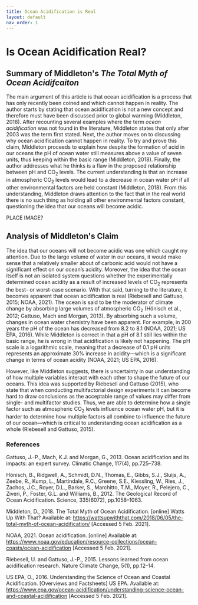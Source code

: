 ```yaml
---
title: Ocean Acidification is Real
layout: default
nav_order: 1
---
```


# Is Ocean Acidification Real?

## Summary of Middleton's *The Total Myth of Ocean Acidifcaiton* 
The main argument of this article is that ocean acidification is a process that has only recently been coined and which cannot happen in reality. The author starts by stating that ocean acidification is not a new concept and therefore must have been discussed prior to global warming (Middleton, 2018). After recounting several examples where the term *ocean acidification* was not found in the literature, Middleton states that only after 2003 was the term first stated. Next, the author moves on to discussing why ocean acidification cannot happen in reality. To try and prove this claim, Middleton proceeds to explain how despite the formation of acid in our oceans the pH of ocean water still measures above a value of seven units, thus keeping within the basic range (Middleton, 2018). Finally, the author addresses what he thinks is a flaw in the proposed relationship between pH and CO<sub>2</sub> levels. The current understanding is that an increase in atmospheric CO<sub>2</sub> levels would lead to a decrease in ocean water pH if all other environmental factors are held constant (Middleton, 2018). From this understanding, Middleton draws attention to the fact that in the real world there is no such thing as holding all other environmental factors constant, questioning the idea that our oceans will become acidic. 

PLACE IMAGE?

## Analysis of Middleton's Claim
The idea that our oceans will not become acidic was one which caught my attention. Due to the large volume of water in our oceans, it would make sense that a relatively smaller about of carbonic acid would not have a significant effect on our ocean’s acidity. Moreover, the idea that the ocean itself is not an isolated system questions whether the experimentally determined ocean acidity as a result of increased levels of CO<sub>2</sub> represents the best- or worst-case scenario. With that said, turning to the literature, it becomes apparent that ocean acidification is real (Riebesell and Gattuso, 2015; NOAA, 2021). The ocean is said to be the moderator of climate change by absorbing large volumes of atmospheric CO<sub>2</sub> (Hönisch et al., 2012; Gattuso, Mach and Morgan, 2013). By absorbing such a volume, changes in ocean water chemistry have been apparent. For example, in 200 years the pH of the ocean has decreased from 8.2 to 8.1 (NOAA, 2021; US EPA, 2016). While Middleton is correct in that a pH of 8.1 still lies within the basic range, he is wrong in that acidification is likely not happening. The pH scale is a logarithmic scale, meaning that a decrease of 0.1 pH units represents an approximate 30% increase in acidity—which is a significant change in terms of ocean acidity (NOAA, 2021; US EPA, 2016). 

However, like Middleton suggests, there is uncertainty in our understanding of how multiple variables interact with each other to shape the future of our oceans. This idea was supported by Riebesell and Gattuso (2015), who state that when conducting multifactorial design experiments it can become hard to draw conclusions as the acceptable range of values may differ from single- and multifactor studies. Thus, we are able to determine how a single factor such as atmospheric CO<sub>2</sub> levels influence ocean water pH, but it is harder to determine how multiple factors all combine to influence the future of our ocean—which is critical to understanding ocean acidification as a whole (Riebesell and Gattuso, 2015). 

### References 
Gattuso, J.-P., Mach, K.J. and Morgan, G., 2013. Ocean acidification and its impacts: an expert survey. Climatic Change, 117(4), pp.725–738.

Hönisch, B., Ridgwell, A., Schmidt, D.N., Thomas, E., Gibbs, S.J., Sluijs, A., Zeebe, R., Kump, L., Martindale, R.C., Greene, S.E., Kiessling, W., Ries, J., Zachos, J.C., Royer, D.L., Barker, S., Marchitto, T.M., Moyer, R., Pelejero, C., Ziveri, P., Foster, G.L. and Williams, B., 2012. The Geological Record of Ocean Acidification. Science, 335(6072), pp.1058–1063.

Middleton, D., 2018. The Total Myth of Ocean Acidification. [online] Watts Up With That? Available at: <https://wattsupwiththat.com/2018/06/05/the-total-myth-of-ocean-acidification/> [Accessed 5 Feb. 2021].

NOAA, 2021. Ocean acidification. [online] Available at: <https://www.noaa.gov/education/resource-collections/ocean-coasts/ocean-acidification> [Accessed 5 Feb. 2021].

Riebesell, U. and Gattuso, J.-P., 2015. Lessons learned from ocean acidification research. Nature Climate Change, 5(1), pp.12–14.

US EPA, O., 2016. Understanding the Science of Ocean and Coastal Acidification. [Overviews and Factsheets] US EPA. Available at: <https://www.epa.gov/ocean-acidification/understanding-science-ocean-and-coastal-acidification> [Accessed 5 Feb. 2021].
